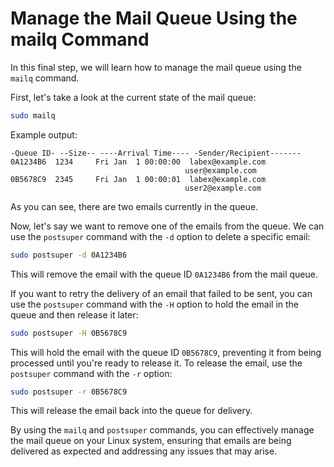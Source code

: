 # Manage the Mail Queue Using the mailq Command

In this final step, we will learn how to manage the mail queue using the `mailq` command.

First, let's take a look at the current state of the mail queue:

```bash
sudo mailq
```

Example output:

```
-Queue ID- --Size-- ----Arrival Time---- -Sender/Recipient-------
0A1234B6  1234     Fri Jan  1 00:00:00  labex@example.com
                                       user@example.com
0B5678C9  2345     Fri Jan  1 00:00:01  labex@example.com
                                       user2@example.com
```

As you can see, there are two emails currently in the queue.

Now, let's say we want to remove one of the emails from the queue. We can use the `postsuper` command with the `-d` option to delete a specific email:

```bash
sudo postsuper -d 0A1234B6
```

This will remove the email with the queue ID `0A1234B6` from the mail queue.

If you want to retry the delivery of an email that failed to be sent, you can use the `postsuper` command with the `-H` option to hold the email in the queue and then release it later:

```bash
sudo postsuper -H 0B5678C9
```

This will hold the email with the queue ID `0B5678C9`, preventing it from being processed until you're ready to release it. To release the email, use the `postsuper` command with the `-r` option:

```bash
sudo postsuper -r 0B5678C9
```

This will release the email back into the queue for delivery.

By using the `mailq` and `postsuper` commands, you can effectively manage the mail queue on your Linux system, ensuring that emails are being delivered as expected and addressing any issues that may arise.
